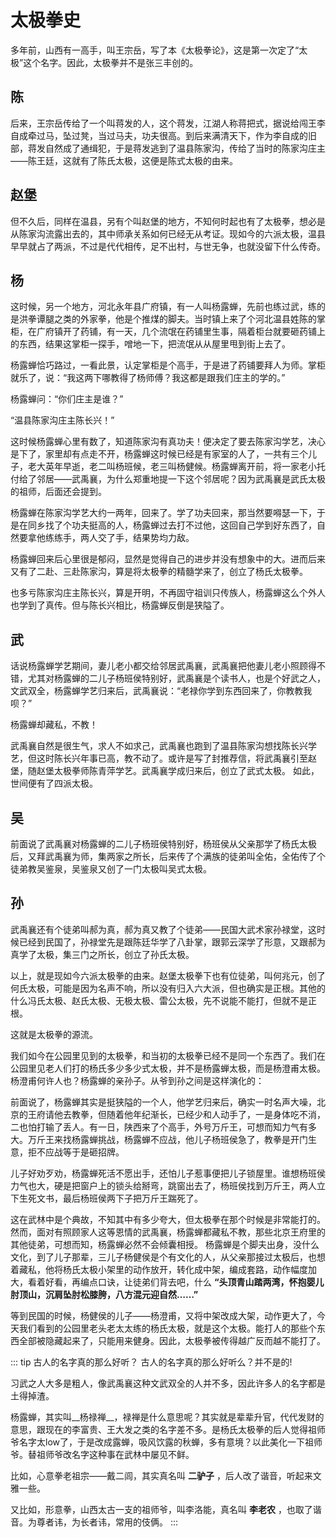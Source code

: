 # 太极拳史

多年前，山西有一高手，叫王宗岳，写了本《太极拳论》，这是第一次定了“太极”这个名字。因此，太极拳并不是张三丰创的。

## 陈
后来，王宗岳传给了一个叫蒋发的人，这个蒋发，江湖人称蒋把式，据说给闯王李自成牵过马，坠过凳，当过马夫，功夫很高。到后来满清天下，作为李自成的旧部，蒋发自然成了通缉犯，于是蒋发逃到了温县陈家沟，传给了当时的陈家沟庄主——陈王廷，这就有了陈氏太极，这便是陈式太极的由来。

## 赵堡
但不久后，同样在温县，另有个叫赵堡的地方，不知何时起也有了太极拳，想必是从陈家沟流露出去的，其中师承关系如何已经无从考证。现如今的六派太极，温县早早就占了两派，不过是代代相传，足不出村，与世无争，也就没留下什么传奇。

## 杨
这时候，另一个地方，河北永年县广府镇，有一人叫杨露蝉，先前也练过武，练的是洪拳谭腿之类的外家拳，他是个推煤的脚夫。当时镇上来了个河北温县姓陈的掌柜，在广府镇开了药铺，有一天，几个流氓在药铺里生事，隔着柜台就要砸药铺上的东西，结果这掌柜一探手，噌地一下，把流氓从从屋里甩到街上去了。

杨露蝉恰巧路过，一看此景，认定掌柜是个高手，于是进了药铺要拜人为师。掌柜就乐了，说：“我这两下哪教得了杨师傅？我这都是跟我们庄主的学的。”

杨露蝉问：“你们庄主是谁？”

“温县陈家沟庄主陈长兴！”

这时候杨露蝉心里有数了，知道陈家沟有真功夫！便决定了要去陈家沟学艺，决心是下了，家里却有点走不开，杨露蝉这时候已经是有家室的人了，一共有三个儿子，老大英年早逝，老二叫杨班候，老三叫杨健候。杨露蝉离开前，将一家老小托付给了邻居——武禹襄，为什么郑重地提一下这个邻居呢？因为武禹襄是武氏太极的祖师，后面还会提到。

杨露蝉在陈家沟学艺大约一两年，回来了。学了功夫回来，那当然要嘚瑟一下，于是在同乡找了个功夫挺高的人，杨露蝉过去打不过他，这回自己学到好东西了，自然要拿他练练手，两人交了手，结果势均力敌。

杨露蝉回来后心里很是郁闷，显然是觉得自己的进步并没有想象中的大。进而后来又有了二赴、三赴陈家沟，算是将太极拳的精髓学来了，创立了杨氏太极拳。

也多亏陈家沟庄主陈长兴，算是开明，不再固守祖训只传族人，杨露蝉这么个外人也学到了真传。但与陈长兴相比，杨露蝉反倒是狭隘了。

## 武
话说杨露蝉学艺期间，妻儿老小都交给邻居武禹襄，武禹襄把他妻儿老小照顾得不错，尤其对杨露蝉的二儿子杨班侯特别好，武禹襄是个读书人，也是个好武之人，文武双全，杨露蝉学艺归来后，武禹襄说：“老禄你学到东西回来了，你教教我呗？”

杨露蝉却藏私，不教！

武禹襄自然是很生气，求人不如求己，武禹襄也跑到了温县陈家沟想找陈长兴学艺，但这时陈长兴年事已高，教不动了。或许是写了封推荐信，将武禹襄引至赵堡，随赵堡太极拳师陈青萍学艺。武禹襄学成归来后，创立了武式太极。
如此，世间便有了四派太极。

## 吴
前面说了武禹襄对杨露蝉的二儿子杨班侯特别好，杨班侯从父亲那学了杨氏太极后，又拜武禹襄为师，集两家之所长，后来传了个满族的徒弟叫全佑，全佑传了个徒弟教吴鉴泉，吴鉴泉又创了一门太极叫吴式太极。

## 孙
武禹襄还有个徒弟叫郝为真，郝为真又教了个徒弟——民国大武术家孙禄堂，这时候已经到民国了，孙禄堂先是跟陈廷华学了八卦掌，跟郭云深学了形意，又跟郝为真学了太极，集三门之所长，创立了孙氏太极。

以上，就是现如今六派太极拳的由来。赵堡太极拳下也有位徒弟，叫何兆元，创了何氏太极，可能是因为名声不响，所以没有归入六大派，但也确实是正根。其他的什么冯氏太极、赵氏太极、无极太极、雷公太极，先不说能不能打，但就不是正根。

这就是太极拳的源流。

我们如今在公园里见到的太极拳，和当初的太极拳已经不是同一个东西了。我们在公园里见老人们打的杨氏多少多少式太极，并不是杨露蝉太极，而是杨澄甫太极。杨澄甫何许人也？杨露蝉的亲孙子。从爷到孙之间是这样演化的：

前面说了，杨露蝉其实是挺狭隘的一个人，他学艺归来后，确实一时名声大噪，北京的王府请他去教拳，但随着他年纪渐长，已经少和人动手了，一是身体吃不消，二也怕打输了丢人。有一日，陕西来了个高手，外号万斤王，可想而知力气有多大。万斤王来找杨露蝉挑战，杨露蝉不应战，他儿子杨班侯急了，教拳是开门生意，拒不应战等于是砸招牌。

儿子好劝歹劝，杨露蝉死活不愿出手，还怕儿子惹事便把儿子锁屋里。谁想杨班侯力气也大，硬是把窗户上的锁头给掰弯，跳窗出去了，杨班侯找到万斤王，两人立下生死文书，最后杨班侯两下子把万斤王踹死了。

这在武林中是个典故，不知其中有多少夸大，但太极拳在那个时候是非常能打的。然而，面对有照顾家人这等恩情的武禹襄，杨露蝉都藏私不教，那些北京王府里的其他徒弟，可想而知，杨露蝉必然不会倾囊相授。
杨露蝉是个脚夫出身，没什么文化，到了儿子那辈，三儿子杨健侯是个有文化的人，从父亲那接过太极后，也想着藏私，他将杨氏太极小架里的动作放开，转化成中架，编成套路，动作幅度加大，看着好看，再编点口诀，让徒弟们背去吧，什么 __“头顶青山踏两湾，怀抱婴儿肘顶山，沉肩坠肘松膝胯，八方混元迎自然……”__

等到民国的时候，杨健侯的儿子——杨澄甫，又将中架改成大架，动作更大了，今天我们看到的公园里老头老太太练的杨氏太极，就是这个太极。能打人的那些个东西全部被隐藏起来了，只能用来健身。因此，太极拳被传得越广反而越不能打了。

::: tip 古人的名字真的那么好听？
古人的名字真的那么好听么？并不是的!

习武之人大多是粗人，像武禹襄这种文武双全的人并不多，因此许多人的名字都是土得掉渣。

杨露蝉，其实叫__杨禄禅__，禄禅是什么意思呢？其实就是辈辈升官，代代发财的意思，跟现在的李富贵、王大发之类的名字差不多。是杨氏太极拳的后人觉得祖师爷名字太low了，于是改成露蝉，吸风饮露的秋蝉，多有意境？以此美化一下祖师爷。替祖师爷改名字这种事在武林中屡见不鲜。

比如，心意拳老祖宗——戴二闾，其实真名叫 __二驴子__ ，后人改了谐音，听起来文雅一些。

又比如，形意拳，山西太古一支的祖师爷，叫李洛能，真名叫 __李老农__ ，也取了谐音。为尊者讳，为长者讳，常用的伎俩。
:::